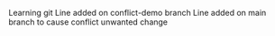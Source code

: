 Learning git
Line added on conflict-demo branch
Line added on main branch to cause conflict
unwanted change